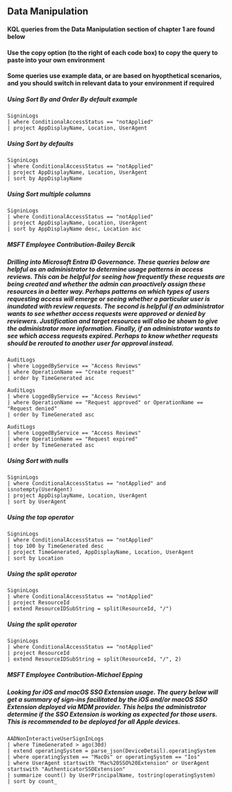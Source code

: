## Data Manipulation

#### KQL queries from the Data Manipulation section of chapter 1 are found below

#### Use the copy option (to the right of each code box) to copy the query to paste into your own environment

#### Some queries use example data, or are based on hyopthetical scenarios, and you should switch in relevant data to your environment if required


##### Using Sort By and Order By default example
```KQL
SigninLogs
| where ConditionalAccessStatus == "notApplied"
| project AppDisplayName, Location, UserAgent
```

##### Using Sort by defaults
```KQL
SigninLogs
| where ConditionalAccessStatus == "notApplied"
| project AppDisplayName, Location, UserAgent
| sort by AppDisplayName 
```

##### Using Sort multiple columns
```KQL
SigninLogs
| where ConditionalAccessStatus == "notApplied"
| project AppDisplayName, Location, UserAgent
| sort by AppDisplayName desc, Location asc
```

##### MSFT Employee Contribution-Bailey Bercik
##### Drilling into Microsoft Entra ID Governance. These queries below are helpful as an administrator to determine usage patterns in access reviews.  This can be helpful for seeing how frequently these requests are being created and whether the admin can proactively assign these resources in a better way. Perhaps patterns on which types of users requesting access will emerge or seeing whether a particular user is inundated with review requests. The second is helpful if an administrator  wants to see whether access requests were approved or denied by reviewers. Justification and target resources will also be shown to give the administrator  more information. Finally, if an administrator wants to see which access requests expired. Perhaps to know whether requests should be rerouted to another user for approval instead. 
```KQL
AuditLogs
| where LoggedByService == "Access Reviews"
| where OperationName == "Create request"
| order by TimeGenerated asc
```
```KQL
AuditLogs
| where LoggedByService == "Access Reviews"
| where OperationName == "Request approved" or OperationName == "Request denied"
| order by TimeGenerated asc
```

```KQL
AuditLogs
| where LoggedByService == "Access Reviews"
| where OperationName == "Request expired"
| order by TimeGenerated asc
```

##### Using Sort with nulls
```KQL
SigninLogs
| where ConditionalAccessStatus == "notApplied" and isnotempty(UserAgent)
| project AppDisplayName, Location, UserAgent
| sort by UserAgent 
```

##### Using the top operator
```KQL
SigninLogs
| where ConditionalAccessStatus == "notApplied"
| top 100 by TimeGenerated desc
| project TimeGenerated, AppDisplayName, Location, UserAgent
| sort by Location
```

##### Using the split operator
```KQL
SigninLogs
| where ConditionalAccessStatus == "notApplied"
| project ResourceId
| extend ResourceIDSubString = split(ResourceId, "/") 
```

##### Using the split operator
```KQL
SigninLogs
| where ConditionalAccessStatus == "notApplied"
| project ResourceId
| extend ResourceIDSubString = split(ResourceId, "/", 2)   
```

##### MSFT Employee Contribution-Michael Epping
##### Looking for iOS and macOS SSO Extension usage. The query below will get a summary of sign-ins facilitated by the iOS and/or macOS SSO Extension deployed via MDM provider. This helps the administrator determine if the SSO Extension is working as expected for those users. This is recommended to be deployed for all Apple devices. 
```KQL
AADNonInteractiveUserSignInLogs
| where TimeGenerated > ago(30d)
| extend operatingSystem = parse_json(DeviceDetail).operatingSystem
| where operatingSystem == "MacOs" or operatingSystem == "Ios"
| where UserAgent startswith "Mac%20SSO%20Extension" or UserAgent startswith "AuthenticatorSSOExtension"
| summarize count() by UserPrincipalName, tostring(operatingSystem)
| sort by count_
```
